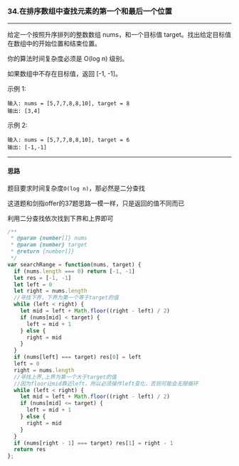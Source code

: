 ### 34.在排序数组中查找元素的第一个和最后一个位置

---

给定一个按照升序排列的整数数组 nums，和一个目标值 target。找出给定目标值在数组中的开始位置和结束位置。

你的算法时间复杂度必须是 O(log n) 级别。

如果数组中不存在目标值，返回 [-1, -1]。

示例 1:
```
输入: nums = [5,7,7,8,8,10], target = 8
输出: [3,4]
```
示例 2:
```
输入: nums = [5,7,7,8,8,10], target = 6
输出: [-1,-1]
```
---

#### 思路

题目要求时间复杂度`O(log n)`，那必然是二分查找

这道题和剑指offer的37题思路一模一样，只是返回的值不同而已

利用二分查找依次找到下界和上界即可

``` js
/**
 * @param {number[]} nums
 * @param {number} target
 * @return {number[]}
 */
var searchRange = function(nums, target) {
  if (nums.length === 0) return [-1, -1]
  let res = [-1, -1]
  let left = 0
  let right = nums.length
  //寻找下界，下界为第一个等于target的值
  while (left < right) {
    let mid = left + Math.floor((right - left) / 2)
    if (nums[mid] < target) {
      left = mid + 1
    } else {
      right = mid
    }
  }
  if (nums[left] === target) res[0] = left
  left = 0
  right = nums.length
  //寻找上界,上界为第一个大于target的值
  //因为floor让mid靠近left，所以必须操作left变化，否则可能会无限循环
  while (left < right) {
    let mid = left + Math.floor((right - left) / 2)
    if (nums[mid] <= target) {
      left = mid + 1
    } else {
      right = mid
    }
  }
  if (nums[right - 1] === target) res[1] = right - 1
  return res
};
```

